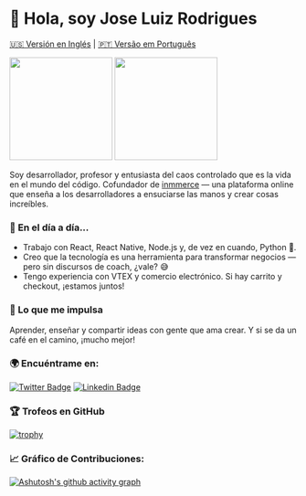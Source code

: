 # 👋 Hola, soy Jose Luiz Rodrigues

[🇺🇸 Versión en Inglés](README.en.md) | [🇵🇹 Versão em Português](README.pt.md)

<div>
  <img height="180em" src="https://github-readme-stats.vercel.app/api?username=zeluizr&show_icons=true&include_all_commits=true&count_private=true"/>
  <img height="180em" src="https://github-readme-stats.vercel.app/api/top-langs/?username=zeluizr&layout=compact&langs_count=7"/>
</div>

Soy desarrollador, profesor y entusiasta del caos controlado que es la vida en el mundo del código. Cofundador de [inmmerce](https://inmmerce.com) — una plataforma online que enseña a los desarrolladores a ensuciarse las manos y crear cosas increíbles.

### 🚀 En el día a día...
- Trabajo con React, React Native, Node.js y, de vez en cuando, Python 🐍.
- Creo que la tecnología es una herramienta para transformar negocios — pero sin discursos de coach, ¿vale? 😅
- Tengo experiencia con VTEX y comercio electrónico. Si hay carrito y checkout, ¡estamos juntos!

### 🤘 Lo que me impulsa
Aprender, enseñar y compartir ideas con gente que ama crear. Y si se da un café en el camino, ¡mucho mejor!

### 🌍 Encuéntrame en:
[![Twitter Badge](https://img.shields.io/badge/-@zeluizr-ffc107?style=flat-square&labelColor=ffc107&logo=twitter&logoColor=white&link=https://twitter.com/zeluizr)](https://twitter.com/zeluizr)
[![Linkedin Badge](https://img.shields.io/badge/-Jose%20Luiz%20Rodrigues-ffc107?style=flat-square&logo=Linkedin&logoColor=white&link=https://www.linkedin.com/in/zeluizr/)](https://www.linkedin.com/in/zeluizr/)

### 🏆 Trofeos en GitHub
[![trophy](https://github-profile-trophy.vercel.app/?username=zeluizr&column=7)](https://github.com/zeluizr)

### 📈 Gráfico de Contribuciones:
[![Ashutosh's github activity graph](https://github-readme-activity-graph.vercel.app/graph?username=zeluizr)](https://github.com/zeluizr)
